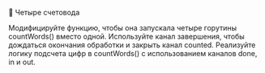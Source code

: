 🤔 Четыре счетовода

Модифицируйте функцию, чтобы она запускала четыре горутины countWords() вместо одной. Используйте канал завершения, чтобы дождаться окончания обработки и закрыть канал counted. Реализуйте логику подсчета цифр в countWords() с использованием каналов done, in и out.